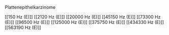 Plattenepithelkarzinome

[[150 Hz (E)]]
[[2120 Hz (E)]]
[[20000 Hz (E)]]
[[45150 Hz (E)]]
[[73300 Hz (E)]]
[[96500 Hz (E)]]
[[125000 Hz (E)]]
[[375750 Hz (E)]]
[[434330 Hz (E)]]
[[563190 Hz (E)]]